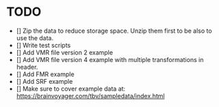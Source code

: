 # TODO
- [] Zip the data to reduce storage space. Unzip them first to be also to use the data.
- [] Write test scripts
- [] Add VMR file version 2 example
- [] Add VMR file version 4 example with multiple transformations in header.
- [] Add FMR example
- [] Add SRF example 
- [] Make sure to cover example data at: <https://brainvoyager.com/tbv/sampledata/index.html>
